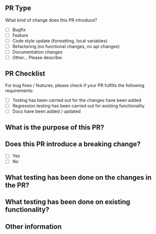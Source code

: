 ## PR Type
What kind of change does this PR introduce?

<!-- Please check the one that applies to this PR using "x". -->
- [ ] Bugfix
- [ ] Feature
- [ ] Code style update (formatting, local variables)
- [ ] Refactoring (no functional changes, no api changes)
- [ ] Documentation  changes
- [ ] Other... Please describe:

<!-- Fill out the relevant sections below and delete irrelevant sections. -->

## PR Checklist
For bug fixes / features, please check if your PR fulfills the following requirements:

- [ ] Testing has been carried out for the changes have been added
- [ ] Regression testing has been carried out for existing functionality
- [ ] Docs have been added / updated

## What is the purpose of this PR?
<!-- Describe any current behavior that you are modifying, or link to a relevant issue. -->
<!-- Describe the new behaviour added/modified and its purpose. -->

## Does this PR introduce a breaking change?
- [ ] Yes
- [ ] No

<!-- If this PR contains a breaking change, please describe the impact and migration path for existing plugin versions. -->

## What testing has been done on the changes in the PR?
<!-- e.g. if an example project exists for this plugin, has it been updated to test the new functionality? -->

## What testing has been done on existing functionality?
<!-- e.g. if an example project exists for this plugin, has been it been tested to ensure no regression bugs have been introduced? -->

## Other information